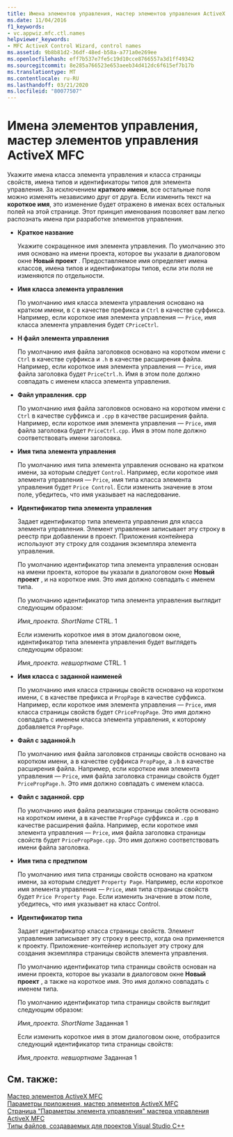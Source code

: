 ```yaml
---
title: Имена элементов управления, мастер элементов управления ActiveX MFC
ms.date: 11/04/2016
f1_keywords:
- vc.appwiz.mfc.ctl.names
helpviewer_keywords:
- MFC ActiveX Control Wizard, control names
ms.assetid: 9b8b81d2-36df-48ed-b58a-a771a0e269ee
ms.openlocfilehash: eff7b537e7fe5c19d10cce8766557a3d1ff49342
ms.sourcegitcommit: 8e285a766523e653aeeb34d412dc6f615ef7b17b
ms.translationtype: MT
ms.contentlocale: ru-RU
ms.lasthandoff: 03/21/2020
ms.locfileid: "80077507"
---
```

# <a name="control-names-mfc-activex-control-wizard"></a>Имена элементов управления, мастер элементов управления ActiveX MFC

Укажите имена класса элемента управления и класса страницы свойств, имена типов и идентификаторы типов для элемента управления. За исключением **краткого имени**, все остальные поля можно изменять независимо друг от друга. Если изменить текст на **короткое имя**, это изменение будет отражено в именах всех остальных полей на этой странице. Этот принцип именования позволяет вам легко распознать имена при разработке элементов управления.

- **Краткое название**

   Укажите сокращенное имя элемента управления. По умолчанию это имя основано на имени проекта, которое вы указали в диалоговом окне **Новый проект** . Предоставляемое имя определяет имена классов, имена типов и идентификаторы типов, если эти поля не изменяются по отдельности.

- **Имя класса элемента управления**

   По умолчанию имя класса элемента управления основано на кратком имени, в `C` в качестве префикса и `Ctrl` в качестве суффикса. Например, если короткое имя элемента управления — `Price`, имя класса элемента управления будет `CPriceCtrl`.

- **H файл элемента управления**

   По умолчанию имя файла заголовков основано на коротком имени с `Ctrl` в качестве суффикса и `.h` в качестве расширения файла. Например, если короткое имя элемента управления — `Price`, имя файла заголовка будет `PriceCtrl.h`. Имя в этом поле должно совпадать с именем класса элемента управления.

- **Файл управления. cpp**

   По умолчанию имя файла заголовков основано на коротком имени с `Ctrl` в качестве суффикса и `.cpp` в качестве расширения файла. Например, если короткое имя элемента управления — `Price`, имя файла заголовка будет `PriceCtrl.cpp`. Имя в этом поле должно соответствовать имени заголовка.

- **Имя типа элемента управления**

   По умолчанию имя типа элемента управления основано на кратком имени, за которым следует `Control`. Например, если короткое имя элемента управления — `Price`, имя типа класса элемента управления будет `Price Control`. Если изменить значение в этом поле, убедитесь, что имя указывает на наследование.

- **Идентификатор типа элемента управления**

   Задает идентификатор типа элемента управления для класса элемента управления. Элемент управления записывает эту строку в реестр при добавлении в проект. Приложения контейнера используют эту строку для создания экземпляра элемента управления.

   По умолчанию идентификатор типа элемента управления основан на имени проекта, которое вы указали в диалоговом окне **Новый проект** , и на короткое имя. Это имя должно совпадать с именем типа.

   По умолчанию идентификатор типа элемента управления выглядит следующим образом:

   *Имя_проекта. ShortName* CTRL. 1

   Если изменить короткое имя в этом диалоговом окне, идентификатор типа элемента управления будет выглядеть следующим образом:

   *Имя_проекта. невшортнаме* CTRL. 1

- **Имя класса с заданной наименей**

   По умолчанию имя класса страницы свойств основано на коротком имени, `C` в качестве префикса и `PropPage` в качестве суффикса. Например, если короткое имя элемента управления — `Price`, имя класса страницы свойств будет `CPricePropPage`. Это имя должно совпадать с именем класса элемента управления, к которому добавляется `PropPage`.

- **Файл с заданной.h**

   По умолчанию имя файла заголовков страницы свойств основано на коротком имени, а в качестве суффикса `PropPage`, а `.h` в качестве расширения файла. Например, если короткое имя элемента управления — `Price`, имя файла заголовка страницы свойств будет `PricePropPage.h`. Это имя должно совпадать с именем класса.

- **Файл с заданной. cpp**

   По умолчанию имя файла реализации страницы свойств основано на коротком имени, а в качестве `PropPage` суффикса и `.cpp` в качестве расширения файла. Например, если короткое имя элемента управления — `Price`, имя файла заголовка страницы свойств будет `PricePropPage.cpp`. Это имя должно соответствовать имени файла заголовка.

- **Имя типа с предтипом**

   По умолчанию имя типа страницы свойств основано на кратком имени, за которым следует `Property Page`. Например, если короткое имя элемента управления — `Price`, имя типа страницы свойств будет `Price Property Page`. Если изменить значение в этом поле, убедитесь, что имя указывает на класс Control.

- **Идентификатор типа**

   Задает идентификатор класса страницы свойств. Элемент управления записывает эту строку в реестр, когда она применяется к проекту. Приложение-контейнер использует эту строку для создания экземпляра страницы свойств элемента управления.

   По умолчанию идентификатор типа страницы свойств основан на имени проекта, которое вы указали в диалоговом окне **Новый проект** , а также на короткое имя. Это имя должно совпадать с именем типа.

   По умолчанию идентификатор типа страницы свойств выглядит следующим образом:

   *Имя_проекта. ShortName* Заданная 1

   Если изменить короткое имя в этом диалоговом окне, отобразится следующий идентификатор типа страницы свойств:

   *Имя_проекта. невшортнаме* Заданная 1

## <a name="see-also"></a>См. также:

[Мастер элементов ActiveX MFC](../../mfc/reference/mfc-activex-control-wizard.md)<br/>
[Параметры приложения, мастер элементов ActiveX MFC](../../mfc/reference/application-settings-mfc-activex-control-wizard.md)<br/>
[Страница "Параметры элемента управления" мастера управления ActiveX MFC](../../mfc/reference/control-settings-mfc-activex-control-wizard.md)<br/>
[Типы файлов, создаваемых для проектов Visual Studio C++](../../build/reference/file-types-created-for-visual-cpp-projects.md)
